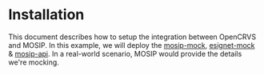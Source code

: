 # Installation

This document describes how to setup the integration between OpenCRVS and MOSIP. In this example, we will deploy the [mosip-mock](./packages/mosip-mock), [esignet-mock](./packages/esignet-mock) & [mosip-api](./packages/mosip-api). In a real-world scenario, MOSIP would provide the details we're mocking.

